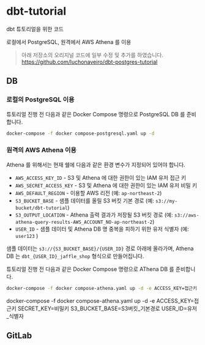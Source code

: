 # dbt-tutorial

dbt 튜토리얼을 위한 코드 

로컬에서 PostgreSQL, 원격에서 AWS Athena 를 이용

> 아래 저장소의 오리지널 코드에 일부 수정 및 추가를 하였습니다. 
> https://github.com/luchonaveiro/dbt-postgres-tutorial


## DB 

### 로컬의 PostgreSQL 이용

튜토리얼 진행 전 다음과 같은 Docker Compose 명령으로 PostgreSQL DB 를 준비합니다.

```sh
docker-compose -f docker compose-postgresql.yaml up -d
```

### 원격의 AWS Athena 이용

Athena 를 위해서는 현재 쉘에 다음과 같은 환경 변수가 지정되어 있어야 합니다.

- `AWS_ACCESS_KEY_ID` - S3 및 Athena 에 대한 권한이 있는 IAM 유저 접근 키
- `AWS_SECRET_ACCESS_KEY` - S3 및 Athena 에 대한 권한이 있는 IAM 유저 비밀 키
- `AWS_DEFAULT_REGION` - 이용할 AWS 리전 (예: `ap-northeast-2`)
- `S3_BUCKET_BASE` - 샘플 데이터를 올릴 S3 버킷 기본 경로 (예: `s3://my-bucket/dbt-tutorial`)
- `S3_OUTPUT_LOCATION` - Athena 출력 결과가 저장될 S3 버킷 경로 (예: `s3://aws-athena-query-results-AWS_ACCOUNT_NO-ap-northeast-2`)
- `USER_ID` - 샘플 데이터 및 Athena DB 명 중복을 피하기 위한 유저 식별자 (예: `user123` )

샘플 데이터는 `s3://{S3_BUCKET_BASE}/{USER_ID}` 경로 아래에 올라가며, Athena DB 는 `dbt_{USER_ID}_jaffle_shop` 형식으로 만들어집니다.

튜토리얼 진행 전 다음과 같은 Docker Compose 명령으로 AThena DB 를 준비합니다.

```sh
docker-compose -f docker compose-athena.yaml up -d -e ACCESS_KEY=접근키 SECRET_KEY=비밀키 S3_BUCKET_BASE=S3버킷_기본경로 USER_ID=유저_식별자
```

docker-compose -f docker compose-athena.yaml up -d -e ACCESS_KEY=접근키 SECRET_KEY=비밀키 S3_BUCKET_BASE=S3버킷_기본경로 USER_ID=유저_식별자

## GitLab
